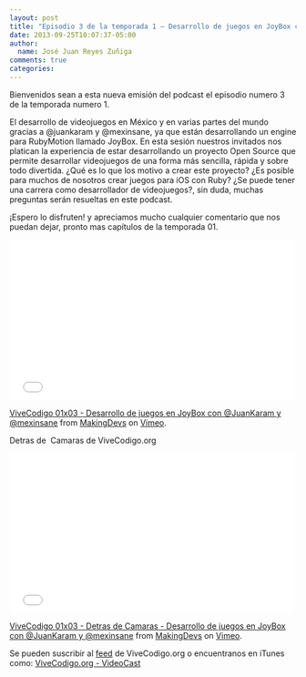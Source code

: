```yaml
---
layout: post
title: "Episodio 3 de la temporada 1 – Desarrollo de juegos en JoyBox con @JuanKaram y @mexinsane"
date: 2013-09-25T10:07:37-05:00
author:
  name: José Juan Reyes Zuñiga
comments: true
categories: 
---
```


<p>Bienvenidos sean a esta nueva emisión del podcast el episodio numero 3 de la temporada numero 1.</p>
<p>El desarrollo de videojuegos en México y en varias partes del mundo gracias a @juankaram y @mexinsane, ya que están desarrollando un engine para RubyMotion llamado JoyBox. En esta sesión nuestros invitados nos platican la experiencia de estar desarrollando un proyecto Open Source que permite desarrollar videojuegos de una forma más sencilla, rápida y sobre todo divertida. ¿Qué es lo que los motivo a crear este proyecto? ¿Es posible para muchos de nosotros crear juegos para iOS con Ruby? ¿Se puede tener una carrera como desarrollador de videojuegos?, sin duda, muchas preguntas serán resueltas en este podcast.</p>
<p>¡Espero lo disfruten! y apreciamos mucho cualquier comentario que nos puedan dejar, pronto mas capítulos de la temporada 01.</p>
<p><iframe src="//player.vimeo.com/video/75350418" height="282" width="500" allowfullscreen="" frameborder="0"></iframe></p>
<!-- more -->
<p><a href="http://vimeo.com/75350418">ViveCodigo 01x03 - Desarrollo de juegos en JoyBox con @JuanKaram y @mexinsane</a> from <a href="http://vimeo.com/makingdevs">MakingDevs</a> on <a href="https://vimeo.com">Vimeo</a>.</p>
<p>Detras de  Camaras de ViveCodigo.org</p>
<p><iframe src="//player.vimeo.com/video/75350419" height="281" width="500" allowfullscreen="" frameborder="0"></iframe></p>
<p><a href="http://vimeo.com/75350419">ViveCodigo 01x03 - Detras de Camaras - Desarrollo de juegos en JoyBox con @JuanKaram y @mexinsane</a> from <a href="http://vimeo.com/makingdevs">MakingDevs</a> on <a href="https://vimeo.com">Vimeo</a>.</p>
<p>Se pueden suscribir al <a href="http://vivecodigo.org/blog/index.xml">feed</a> de ViveCodigo.org o encuentranos en iTunes como: <a href="https://itunes.apple.com/ca/podcast/vivecodigo.org-videocast/id685052596">ViveCodigo.org - VideoCast</a></p>
